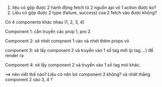 1. liệu có gộp được 2 hành động fetch từ 2 nguồn api vô 1 action được ko?
2. Liệu có gộp được 2 type (failure, success) của 2 fetch vào được không?

Có 4 components khác nhau (1, 2, 3, 4)

Component 1: cần truyền các prop 1, pro 2

Component 2: sẽ nhét compnent 1 vào và nhét thêm props vô

component 3: sẽ lấy component 2 và truyền vào 1 số tag mới (p tag ...) để render ra

Component 4: sẽ lấy component 2 và truyền vào 1 số tag mói khác.

==> nên viết thế nào? Liệu có nên bỏ component 2 không? và nhét thẳng component 2 vào 3, 4 ?
